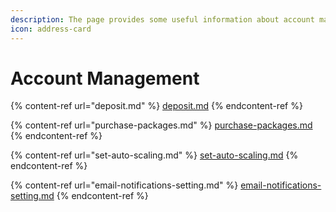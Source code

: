```yaml
---
description: The page provides some useful information about account management.
icon: address-card
---
```


# Account Management

{% content-ref url="deposit.md" %}
[deposit.md](deposit.md)
{% endcontent-ref %}

{% content-ref url="purchase-packages.md" %}
[purchase-packages.md](purchase-packages.md)
{% endcontent-ref %}

{% content-ref url="set-auto-scaling.md" %}
[set-auto-scaling.md](set-auto-scaling.md)
{% endcontent-ref %}

{% content-ref url="email-notifications-setting.md" %}
[email-notifications-setting.md](email-notifications-setting.md)
{% endcontent-ref %}
